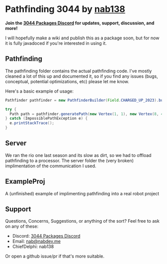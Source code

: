 # Pathfinding 3044 by [nab138](https://github.com/nab138)

**Join the [3044 Packages Discord](https://discord.gg/ypRWZGnW66) for updates, support, discussion, and more!**

I will hopefully make a wiki and publish this as a package soon, but for now it is fully javadoced if you're interested in using it. 
## Pathfinding
The pathfinding folder contains the actual pathfinding code. I've mostly cleaned a lot of this up and documented it, so if you find any issues (bugs, conceptual, potential optimizations, etc) please let me know.

Here's a basic example of usage:

```java
Pathfinder pathfinder = new PathfinderBuilder(Field.CHARGED_UP_2023).build();

try {  
  Path path = pathfinder.generatePath(new Vertex(1, 1), new Vertex(8, 4));
} catch (ImpossiblePathException e) {
  e.printStackTrace();
} 
```
## Server
We ran the rio one last season and its slow as dirt, so we had to offload pathfinding to a processor. The server folder the (very broken) implimentation of the communication I used.
## ExampleProj
A (unfinished) example of implimenting pathfinding into a real robot project

## Support
Questions, Concerns, Suggestions, or anything of the sort? Feel free to ask on any of these:

- Discord: [3044 Packages Discord](https://discord.gg/ypRWZGnW66)
- Email: nab@nabdev.me
- ChiefDelphi: nab138

Or open a github issue/pr if that's more suitable.
